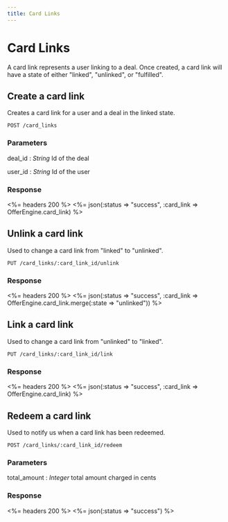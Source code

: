 ```yaml
---
title: Card Links
---
```


# Card Links
A card link represents a user linking to a deal.  Once created, a card link will have a state of either "linked", "unlinked", or "fulfilled".

## Create a card link
Creates a card link for a user and a deal in the linked state.

    POST /card_links


### Parameters

deal_id
: _String_  Id of the deal

user_id
: _String_  Id of the user

### Response

<%= headers 200 %>
<%= json(:status => "success", :card_link => OfferEngine.card_link) %>

## Unlink a card link
Used to change a card link from "linked" to "unlinked".

    PUT /card_links/:card_link_id/unlink

### Response

<%= headers 200 %>
<%= json(:status => "success", :card_link => OfferEngine.card_link.merge(:state => "unlinked")) %>

## Link a card link
Used to change a card link from "unlinked" to "linked".

    PUT /card_links/:card_link_id/link

### Response

<%= headers 200 %>
<%= json(:status => "success", :card_link => OfferEngine.card_link) %>

## Redeem a card link
Used to notify us when a card link has been redeemed.

    POST /card_links/:card_link_id/redeem

### Parameters

total_amount
: _Integer_ total amount charged in cents

### Response

<%= headers 200 %>
<%= json(:status => "success") %>
